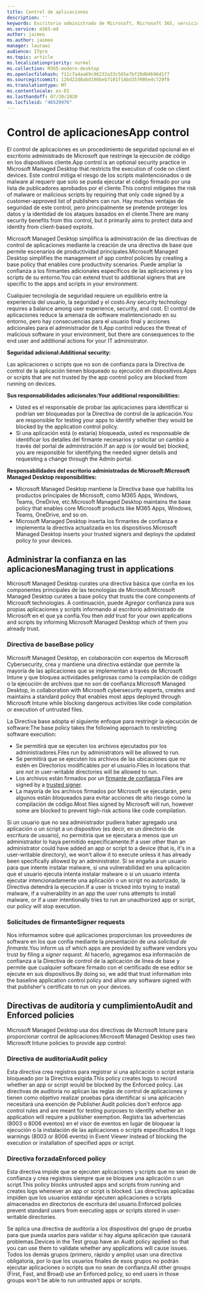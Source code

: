 ```yaml
---
title: Control de aplicaciones
description: ''
keywords: Escritorio administrado de Microsoft, Microsoft 365, servicio, documentación
ms.service: m365-md
author: jaimeo
ms.author: jaimeo
manager: laurawi
audience: ITpro
ms.topic: article
ms.localizationpriority: normal
ms.collection: M365-modern-desktop
ms.openlocfilehash: f11c7a4aa69c96232a33c565e7bf20d04b96d1f7
ms.sourcegitcommit: 126d22d8abd190beb7101f14bd357005e4c729f0
ms.translationtype: MT
ms.contentlocale: es-ES
ms.lasthandoff: 07/30/2020
ms.locfileid: "46529976"
---
```

# <a name="app-control"></a><span data-ttu-id="d1cb1-103">Control de aplicaciones</span><span class="sxs-lookup"><span data-stu-id="d1cb1-103">App control</span></span>

<span data-ttu-id="d1cb1-104">El control de aplicaciones es un procedimiento de seguridad opcional en el escritorio administrado de Microsoft que restringe la ejecución de código en los dispositivos cliente.</span><span class="sxs-lookup"><span data-stu-id="d1cb1-104">App control is an optional security practice in Microsoft Managed Desktop that restricts the execution of code on client devices.</span></span> <span data-ttu-id="d1cb1-105">Este control mitiga el riesgo de los scripts malintencionados o de malware al requerir que solo se pueda ejecutar el código firmado por una lista de publicadores aprobados por el cliente.</span><span class="sxs-lookup"><span data-stu-id="d1cb1-105">This control mitigates the risk of malware or malicious scripts by requiring that only code signed by a customer-approved list of publishers can run.</span></span> <span data-ttu-id="d1cb1-106">Hay muchas ventajas de seguridad de este control, pero principalmente se pretende proteger los datos y la identidad de los ataques basados en el cliente.</span><span class="sxs-lookup"><span data-stu-id="d1cb1-106">There are many security benefits from this control, but it primarily aims to protect data and identity from client-based exploits.</span></span>

<span data-ttu-id="d1cb1-107">Microsoft Managed Desktop simplifica la administración de las directivas de control de aplicaciones mediante la creación de una directiva de base que permite escenarios de productividad principales.</span><span class="sxs-lookup"><span data-stu-id="d1cb1-107">Microsoft Managed Desktop simplifies the management of app control policies by creating a base policy that enables core productivity scenarios.</span></span> <span data-ttu-id="d1cb1-108">Puede ampliar la confianza a los firmantes adicionales específicos de las aplicaciones y los scripts de su entorno.</span><span class="sxs-lookup"><span data-stu-id="d1cb1-108">You can extend trust to additional signers that are specific to the apps and scripts in your environment.</span></span> 


<span data-ttu-id="d1cb1-109">Cualquier tecnología de seguridad requiere un equilibrio entre la experiencia del usuario, la seguridad y el costo.</span><span class="sxs-lookup"><span data-stu-id="d1cb1-109">Any security technology requires a balance among user experience, security, and cost.</span></span> <span data-ttu-id="d1cb1-110">El control de aplicaciones reduce la amenaza de software malintencionado en su entorno, pero hay consecuencias para el usuario final y acciones adicionales para el administrador de ti.</span><span class="sxs-lookup"><span data-stu-id="d1cb1-110">App control reduces the threat of malicious software in your environment, but there are consequences to the end user and additional actions for your IT administrator.</span></span>

<span data-ttu-id="d1cb1-111">**Seguridad adicional:**</span><span class="sxs-lookup"><span data-stu-id="d1cb1-111">**Additional security:**</span></span>

<span data-ttu-id="d1cb1-112">Las aplicaciones o scripts que no son de confianza para la Directiva de control de la aplicación tienen bloqueado su ejecución en dispositivos.</span><span class="sxs-lookup"><span data-stu-id="d1cb1-112">Apps or scripts that are not trusted by the app control policy are blocked from running on devices.</span></span>

<span data-ttu-id="d1cb1-113">**Sus responsabilidades adicionales:**</span><span class="sxs-lookup"><span data-stu-id="d1cb1-113">**Your additional responsibilities:**</span></span>

- <span data-ttu-id="d1cb1-114">Usted es el responsable de probar las aplicaciones para identificar si podrían ser bloqueadas por la Directiva de control de la aplicación.</span><span class="sxs-lookup"><span data-stu-id="d1cb1-114">You are responsible for testing your apps to identify whether they would be blocked by the application control policy.</span></span>
- <span data-ttu-id="d1cb1-115">Si una aplicación está (o estaría) bloqueada, usted es responsable de identificar los detalles del firmante necesarios y solicitar un cambio a través del portal de administración.</span><span class="sxs-lookup"><span data-stu-id="d1cb1-115">If an app is (or would be) blocked, you are responsible for identifying the needed signer details and requesting a change through the Admin portal.</span></span>

<span data-ttu-id="d1cb1-116">**Responsabilidades del escritorio administradas de Microsoft:**</span><span class="sxs-lookup"><span data-stu-id="d1cb1-116">**Microsoft Managed Desktop responsibilities:**</span></span>

- <span data-ttu-id="d1cb1-117">Microsoft Managed Desktop mantiene la Directiva base que habilita los productos principales de Microsoft, como M365 Apps, Windows, Teams, OneDrive, etc.</span><span class="sxs-lookup"><span data-stu-id="d1cb1-117">Microsoft Managed Desktop maintains the base policy that enables core Microsoft products like M365 Apps, Windows, Teams, OneDrive, and so on.</span></span>
- <span data-ttu-id="d1cb1-118">Microsoft Managed Desktop inserta los firmantes de confianza e implementa la directiva actualizada en los dispositivos.</span><span class="sxs-lookup"><span data-stu-id="d1cb1-118">Microsoft Managed Desktop inserts your trusted signers and deploys the updated policy to your devices.</span></span>


## <a name="managing-trust-in-applications"></a><span data-ttu-id="d1cb1-119">Administrar la confianza en las aplicaciones</span><span class="sxs-lookup"><span data-stu-id="d1cb1-119">Managing trust in applications</span></span>

<span data-ttu-id="d1cb1-120">Microsoft Managed Desktop curates una directiva básica que confía en los componentes principales de las tecnologías de Microsoft.</span><span class="sxs-lookup"><span data-stu-id="d1cb1-120">Microsoft Managed Desktop curates a base policy that trusts the core components of Microsoft technologies.</span></span> <span data-ttu-id="d1cb1-121">A continuación, puede *Agregar* confianza para sus propias aplicaciones y scripts informando al escritorio administrado de Microsoft en el que ya confía.</span><span class="sxs-lookup"><span data-stu-id="d1cb1-121">You then *add* trust for your own applications and scripts by informing Microsoft Managed Desktop which of them you already trust.</span></span>

### <a name="base-policy"></a><span data-ttu-id="d1cb1-122">Directiva de base</span><span class="sxs-lookup"><span data-stu-id="d1cb1-122">Base policy</span></span>

<span data-ttu-id="d1cb1-123">Microsoft Managed Desktop, en colaboración con expertos de Microsoft Cybersecurity, crea y mantiene una directiva estándar que permite la mayoría de las aplicaciones que se implementan a través de Microsoft Intune y que bloquea actividades peligrosas como la compilación de código o la ejecución de archivos que no son de confianza.</span><span class="sxs-lookup"><span data-stu-id="d1cb1-123">Microsoft Managed Desktop, in collaboration with Microsoft cybersecurity experts, creates and maintains a standard policy that enables most apps deployed through Microsoft Intune while blocking dangerous activities like code compilation or execution of untrusted files.</span></span>

<span data-ttu-id="d1cb1-124">La Directiva base adopta el siguiente enfoque para restringir la ejecución de software:</span><span class="sxs-lookup"><span data-stu-id="d1cb1-124">The base policy takes the following approach to restricting software execution:</span></span>

- <span data-ttu-id="d1cb1-125">Se permitirá que se ejecuten los archivos ejecutados por los administradores.</span><span class="sxs-lookup"><span data-stu-id="d1cb1-125">Files run by administrators will be allowed to run.</span></span>
- <span data-ttu-id="d1cb1-126">Se permitirá que se ejecuten los archivos de las ubicaciones que *no* estén en Directorios modificables por el usuario.</span><span class="sxs-lookup"><span data-stu-id="d1cb1-126">Files in locations that are *not* in user-writable directories will be allowed to run.</span></span>
- <span data-ttu-id="d1cb1-127">Los archivos están firmados por un [firmante de confianza](#signer-requests).</span><span class="sxs-lookup"><span data-stu-id="d1cb1-127">Files are signed by a [trusted signer](#signer-requests).</span></span>
- <span data-ttu-id="d1cb1-128">La mayoría de los archivos firmados por Microsoft se ejecutarán, pero algunos están bloqueados para evitar acciones de alto riesgo como la compilación de código.</span><span class="sxs-lookup"><span data-stu-id="d1cb1-128">Most files signed by Microsoft will run, however some are blocked to prevent high-risk actions like code compilation.</span></span>


<span data-ttu-id="d1cb1-129">Si un usuario que no sea administrador pudiera haber agregado una aplicación o un script a un dispositivo (es decir, en un directorio de escritura de usuario), no permitiría que se ejecutara a menos que un administrador lo haya permitido específicamente.</span><span class="sxs-lookup"><span data-stu-id="d1cb1-129">If a user other than an administrator could have added an app or script to a device (that is, it's in a user-writable directory), we won't allow it to execute unless it has already been specifically allowed by an administrator.</span></span> <span data-ttu-id="d1cb1-130">Si se engaña a un usuario para que intente instalar malware, si una vulnerabilidad en una aplicación que el usuario ejecuta intenta instalar malware o si un usuario intenta ejecutar intencionadamente una aplicación o un script no autorizado, la Directiva detendrá la ejecución.</span><span class="sxs-lookup"><span data-stu-id="d1cb1-130">If a user is tricked into trying to install malware, if a vulnerability in an app the user runs attempts to install malware, or if a user intentionally tries to run an unauthorized app or script, our policy will stop execution.</span></span>

### <a name="signer-requests"></a><span data-ttu-id="d1cb1-131">Solicitudes de firmante</span><span class="sxs-lookup"><span data-stu-id="d1cb1-131">Signer requests</span></span>

<span data-ttu-id="d1cb1-132">Nos informamos sobre qué aplicaciones proporcionan los proveedores de software en los que confía mediante la presentación de una *solicitud de firmante*.</span><span class="sxs-lookup"><span data-stu-id="d1cb1-132">You inform us of which apps are provided by software vendors you trust by filing a *signer request*.</span></span> <span data-ttu-id="d1cb1-133">Al hacerlo, agregamos esa información de confianza a la Directiva de control de la aplicación de línea de base y permite que cualquier software firmado con el certificado de ese editor se ejecute en sus dispositivos.</span><span class="sxs-lookup"><span data-stu-id="d1cb1-133">By doing so, we add that trust information into the baseline application control policy and allow any software signed with that publisher's certificate to run on your devices.</span></span>

## <a name="audit-and-enforced-policies"></a><span data-ttu-id="d1cb1-134">Directivas de auditoría y cumplimiento</span><span class="sxs-lookup"><span data-stu-id="d1cb1-134">Audit and Enforced policies</span></span>

<span data-ttu-id="d1cb1-135">Microsoft Managed Desktop usa dos directivas de Microsoft Intune para proporcionar control de aplicaciones:</span><span class="sxs-lookup"><span data-stu-id="d1cb1-135">Microsoft Managed Desktop uses two Microsoft Intune policies to provide app control:</span></span>

### <a name="audit-policy"></a><span data-ttu-id="d1cb1-136">Directiva de auditoría</span><span class="sxs-lookup"><span data-stu-id="d1cb1-136">Audit policy</span></span>
<span data-ttu-id="d1cb1-137">Esta directiva crea registros para registrar si una aplicación o script estaría bloqueado por la Directiva exigida.</span><span class="sxs-lookup"><span data-stu-id="d1cb1-137">This policy creates logs to record whether an app or script would be blocked by the Enforced policy.</span></span> <span data-ttu-id="d1cb1-138">Las directivas de auditoría no aplican las reglas de control de aplicaciones y tienen como objetivo realizar pruebas para identificar si una aplicación necesitará una exención de Publisher.</span><span class="sxs-lookup"><span data-stu-id="d1cb1-138">Audit policies don't enforce app control rules and are meant for testing purposes to identify whether an application will require a publisher exemption.</span></span> <span data-ttu-id="d1cb1-139">Registra las advertencias (8003 o 8006 eventos) en el visor de eventos en lugar de bloquear la ejecución o la instalación de las aplicaciones o scripts especificados.</span><span class="sxs-lookup"><span data-stu-id="d1cb1-139">It logs warnings (8003 or 8006 events) in Event Viewer instead of blocking the execution or installation of specified apps or script.</span></span>

### <a name="enforced-policy"></a><span data-ttu-id="d1cb1-140">Directiva forzada</span><span class="sxs-lookup"><span data-stu-id="d1cb1-140">Enforced policy</span></span>
<span data-ttu-id="d1cb1-141">Esta directiva impide que se ejecuten aplicaciones y scripts que no sean de confianza y crea registros siempre que se bloquee una aplicación o un script.</span><span class="sxs-lookup"><span data-stu-id="d1cb1-141">This policy blocks untrusted apps and scripts from running and creates logs whenever an app or script is blocked.</span></span> <span data-ttu-id="d1cb1-142">Las directivas aplicadas impiden que los usuarios estándar ejecuten aplicaciones o scripts almacenados en directorios de escritura del usuario.</span><span class="sxs-lookup"><span data-stu-id="d1cb1-142">Enforced policies prevent standard users from executing apps or scripts stored in user-writable directories.</span></span>

<span data-ttu-id="d1cb1-143">Se aplica una directiva de auditoría a los dispositivos del grupo de prueba para que pueda usarlos para validar si hay alguna aplicación que causará problemas.</span><span class="sxs-lookup"><span data-stu-id="d1cb1-143">Devices in the Test group have an Audit policy applied so that you can use them to validate whether any applications will cause issues.</span></span> <span data-ttu-id="d1cb1-144">Todos los demás grupos (primero, rápido y amplio) usan una directiva obligatoria, por lo que los usuarios finales de esos grupos no podrán ejecutar aplicaciones o scripts que no sean de confianza.</span><span class="sxs-lookup"><span data-stu-id="d1cb1-144">All other groups (First, Fast, and Broad) use an Enforced policy, so end users in those groups won't be able to run untrusted apps or scripts.</span></span>







